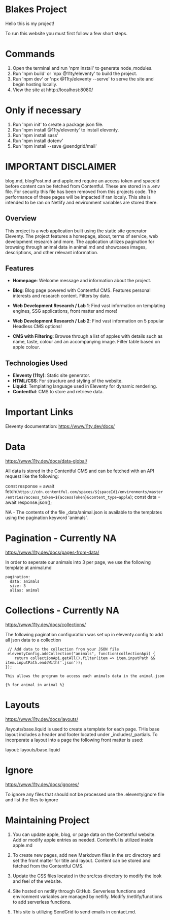 # Blakes Project

Hello this is my project!

To run this website you must first follow a few short steps. 

# Commands
1. Open the terminal and run 'npm install' to generate node_modules.
2. Run 'npm build' or 'npx @11ty/eleventy' to build the project.
3. Run 'npm dev' or 'npx @11ty/eleventy --serve' to serve the site and begin hosting locally.
4. View the site at hhtp://localhost:8080/

# Only if necessary
1. Run 'npm init' to create a package.json file.
2. Run 'npm install @11ty/eleventy' to install eleventy.
3. Run 'npm install sass'
4. Run 'npm install dotenv'
5. Run 'npm install --save @sendgrid/mail'

# IMPORTANT DISCLAIMER
blog.md, blogPost.md and apple.md require an access token and spaceid before content can be fetched from Contentful. These are stored in a .env file. For security this file has been removed from this projects code. The performance of these pages will be impacted if ran localy. This site is intended to be ran on Netlify and environment variables are stored there.

## Overview

This project is a web application built using the static site generator Eleventy. The project features a homepage, about, terms of service, web development research and more. The application utilizes pagination for browsing through animal data in animal.md and showcases images, descriptions, and other relevant information.

## Features

- **Homepage**: Welcome message and information about the project.

- **Blog**: Blog page powered with Contentful CMS. Features personal interests and research content. Filters by date.

- **Web Development Research / Lab 1**: Find vast information on templating engines, SSG applications, front matter and more!

- **Web Development Research / Lab 2**: Find vast information on 5 popular Headless CMS options!

- **CMS with Filtering**: Browse through a list of apples with details such as name, taste, colour and an accompanying image. Filter table based on apple colour.

## Technologies Used

- **Eleventy (11ty)**: Static site generator.
- **HTML/CSS**: For structure and styling of the website.
- **Liquid**: Templating language used in Eleventy for dynamic rendering.
- **Contentful**: CMS to store and retrieve data.


# Important Links

Eleventy documentation: https://www.11ty.dev/docs/

# Data

https://www.11ty.dev/docs/data-global/

All data is stored in the Contentful CMS and can be fetched with an API request like the following:

const response = await fetch(`https://cdn.contentful.com/spaces/${spaceId}/environments/master/entries?access_token=${accessToken}&content_type=apple`);
        const data = await response.json();


NA - The contents of the file _data/animal.json is available to the templates using the pagination keyword 'animals'.

# Pagination - Currently NA

https://www.11ty.dev/docs/pages-from-data/

In order to seperate our animals into 3 per page, we use the following template at animal.md

    pagination:
      data: animals
      size: 3
      alias: animal

# Collections - Currently NA

https://www.11ty.dev/docs/collections/

The following pagination configuration was set up in eleventy.config to add all json data to a collection

     // Add data to the collection from your JSON file
     eleventyConfig.addCollection("animals", function(collectionApi) {
        return collectionApi.getAll().filter(item => item.inputPath && item.inputPath.endsWith('.json'));
    });

    This allows the program to access each animals data in the animal.json

    {% for animal in animal %}

# Layouts

https://www.11ty.dev/docs/layouts/

/layouts/base.liquid is used to create a template for each page. THis base layout includes a header and footer located under _includes/_partials. To incorperate a layout into a page the following front matter is used:

layout: layouts/base.liquid


# Ignore

https://www.11ty.dev/docs/ignores/

To ignore any files that should not be processed use the .eleventyignore file and list the files to ignore


# Maintaining Project

1. You can update apple, blog, or page data on the Contentful website. Add or modify apple entries as needed. Contentful is utilized inside apple.md

2. To create new pages, add new Markdown files in the src directory and set the front matter for title and layout. Content can be stored and fetched from the Contentful CMS.

3. Update the CSS files located in the src/css directory to modify the look and feel of the website.

4. Site hosted on netlify through GitHub. Serverless functions and environment variables are managed by netlify. Modify /netlify/functions to add serverless functions. 

5. This site is utilizing SendGrid to send emails in contact.md.